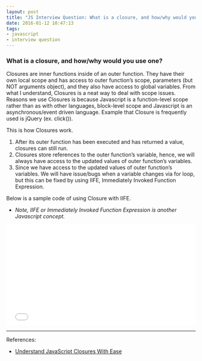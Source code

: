 ```yaml
---
layout: post
title: "JS Interview Question: What is a closure, and how/why would you use one?"
date: 2016-01-12 10:47:13
tags:
- javascript
- interview question
---
```


### What is a closure, and how/why would you use one?

Closures are inner functions inside of an outer function. They have their own local scope and has access to outer function’s scope, parameters (but NOT arguments object), and they also have access to global variables.
From what I understand, Closures is a neat way to deal with scope issues. Reasons we use Closures is because Javascript is a function-level scope rather than as with other languages, block-level scope and Javascript is an asynchronous/event driven language. Example that Closure is frequently used is jQuery (ex. click()).

This is how Closures work. 
1. After its outer function has been executed and has returned a value, closures can still run.
2. Closures store references to the outer function’s variable, hence, we will always have access to the updated values of outer function’s variables.
3. Since we have access to the updated values of outer function’s variables. We will have issue/bugs when a variable changes via for loop, but this can be fixed by using IIFE, Immediately Invoked Function Expression.

Below is a sample code of using Closure with IIFE.

  * _Note, IIFE or Immediately Invoked Function Expression is another Javascript concept._

<iframe height='268' scrolling='no' src='//codepen.io/rlynjb/embed/vLZeyq/?height=268&theme-id=20698&default-tab=js' frameborder='no' allowtransparency='true' allowfullscreen='true' style='width: 100%;'>See the Pen <a href='http://codepen.io/rlynjb/pen/vLZeyq/'>learning javascript closures</a> by rlynjb (<a href='http://codepen.io/rlynjb'>@rlynjb</a>) on <a href='http://codepen.io'>CodePen</a>.
</iframe>


-----

References:

- [Understand JavaScript Closures With Ease](http://javascriptissexy.com/understand-javascript-closures-with-ease/)
